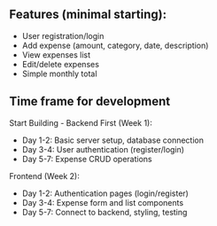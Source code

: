## Features (minimal starting):
- User registration/login
- Add expense (amount, category, date, description)
- View expenses list
- Edit/delete expenses
- Simple monthly total

## Time frame for development
Start Building - Backend First (Week 1):
- Day 1-2: Basic server setup, database connection
- Day 3-4: User authentication (register/login)
- Day 5-7: Expense CRUD operations

Frontend (Week 2):
- Day 1-2: Authentication pages (login/register)
- Day 3-4: Expense form and list components
- Day 5-7: Connect to backend, styling, testing
